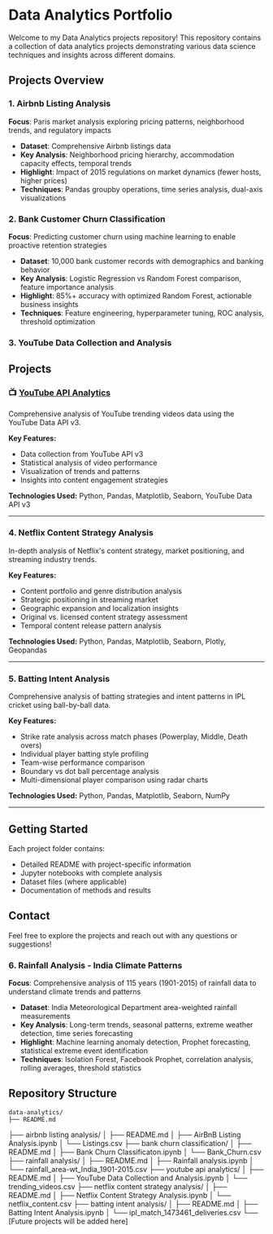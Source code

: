 # Data Analytics Portfolio

Welcome to my Data Analytics projects repository! This repository contains a collection of data analytics projects demonstrating various data science techniques and insights across different domains.

## Projects Overview

### 1. Airbnb Listing Analysis
**Focus**: Paris market analysis exploring pricing patterns, neighborhood trends, and regulatory impacts
- **Dataset**: Comprehensive Airbnb listings data
- **Key Analysis**: Neighborhood pricing hierarchy, accommodation capacity effects, temporal trends
- **Highlight**: Impact of 2015 regulations on market dynamics (fewer hosts, higher prices)
- **Techniques**: Pandas groupby operations, time series analysis, dual-axis visualizations

### 2. Bank Customer Churn Classification
**Focus**: Predicting customer churn using machine learning to enable proactive retention strategies
- **Dataset**: 10,000 bank customer records with demographics and banking behavior
- **Key Analysis**: Logistic Regression vs Random Forest comparison, feature importance analysis
- **Highlight**: 85%+ accuracy with optimized Random Forest, actionable business insights
- **Techniques**: Feature engineering, hyperparameter tuning, ROC analysis, threshold optimization

### 3. YouTube Data Collection and Analysis

## Projects

### 📺 [YouTube API Analytics](./youtube%20api%20analytics/)
Comprehensive analysis of YouTube trending videos data using the YouTube Data API v3.

**Key Features:**
- Data collection from YouTube API v3
- Statistical analysis of video performance
- Visualization of trends and patterns
- Insights into content engagement strategies

**Technologies Used:** Python, Pandas, Matplotlib, Seaborn, YouTube Data API v3

---

### 4. Netflix Content Strategy Analysis
In-depth analysis of Netflix's content strategy, market positioning, and streaming industry trends.

**Key Features:**
- Content portfolio and genre distribution analysis
- Strategic positioning in streaming market
- Geographic expansion and localization insights
- Original vs. licensed content strategy assessment
- Temporal content release pattern analysis

**Technologies Used:** Python, Pandas, Matplotlib, Seaborn, Plotly, Geopandas

---

### 5. Batting Intent Analysis
Comprehensive analysis of batting strategies and intent patterns in IPL cricket using ball-by-ball data.

**Key Features:**
- Strike rate analysis across match phases (Powerplay, Middle, Death overs)
- Individual player batting style profiling
- Team-wise performance comparison
- Boundary vs dot ball percentage analysis
- Multi-dimensional player comparison using radar charts

**Technologies Used:** Python, Pandas, Matplotlib, Seaborn, NumPy

---

## Getting Started

Each project folder contains:
- Detailed README with project-specific information
- Jupyter notebooks with complete analysis
- Dataset files (where applicable)
- Documentation of methods and results

## Contact

Feel free to explore the projects and reach out with any questions or suggestions!

### 6. Rainfall Analysis - India Climate Patterns
**Focus**: Comprehensive analysis of 115 years (1901-2015) of rainfall data to understand climate trends and patterns
- **Dataset**: India Meteorological Department area-weighted rainfall measurements
- **Key Analysis**: Long-term trends, seasonal patterns, extreme weather detection, time series forecasting
- **Highlight**: Machine learning anomaly detection, Prophet forecasting, statistical extreme event identification
- **Techniques**: Isolation Forest, Facebook Prophet, correlation analysis, rolling averages, threshold statistics

## Repository Structure
```
data-analytics/
├── README.md
```
├── airbnb listing analysis/
│   ├── README.md
│   ├── AirBnB Listing Analysis.ipynb
│   └── Listings.csv
├── bank churn classification/
│   ├── README.md
│   ├── Bank Churn Classificaton.ipynb
│   └── Bank_Churn.csv
├── rainfall analysis/
│   ├── README.md
│   ├── Rainfall analysis.ipynb
│   └── rainfall_area-wt_India_1901-2015.csv
├── youtube api analytics/
│   ├── README.md
│   ├── YouTube Data Collection and Analysis.ipynb
│   └── trending_videos.csv
├── netflix content strategy analysis/
│   ├── README.md
│   ├── Netflix Content Strategy Analysis.ipynb
│   └── netflix_content.csv
├── batting intent analysis/
│   ├── README.md
│   ├── Batting Intent Analysis.ipynb
│   └── ipl_match_1473461_deliveries.csv
└── [Future projects will be added here]
```
